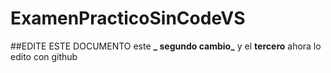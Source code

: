 # ExamenPracticoSinCodeVS
##EDITE ESTE DOCUMENTO
este **_ segundo cambio_**
y el __tercero__
ahora lo edito con github

